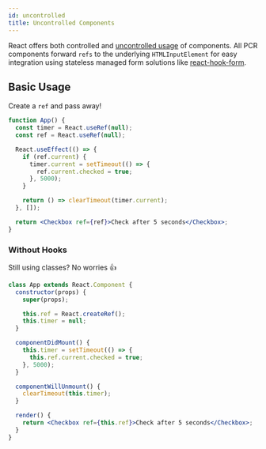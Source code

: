 ```yaml
---
id: uncontrolled
title: Uncontrolled Components
---
```


React offers both controlled and
[uncontrolled usage](https://reactjs.org/docs/uncontrolled-components.html) of
components. All PCR components forward `refs` to the underlying
`HTMLInputElement` for easy integration using stateless managed form solutions
like [react-hook-form](https://www.npmjs.com/package/react-hook-form).

## Basic Usage

Create a `ref` and pass away!

```jsx live
function App() {
  const timer = React.useRef(null);
  const ref = React.useRef(null);

  React.useEffect(() => {
    if (ref.current) {
      timer.current = setTimeout(() => {
        ref.current.checked = true;
      }, 5000);
    }

    return () => clearTimeout(timer.current);
  }, []);

  return <Checkbox ref={ref}>Check after 5 seconds</Checkbox>;
}
```

### Without Hooks

Still using classes? No worries :+1:

```jsx live
class App extends React.Component {
  constructor(props) {
    super(props);

    this.ref = React.createRef();
    this.timer = null;
  }

  componentDidMount() {
    this.timer = setTimeout(() => {
      this.ref.current.checked = true;
    }, 5000);
  }

  componentWillUnmount() {
    clearTimeout(this.timer);
  }

  render() {
    return <Checkbox ref={this.ref}>Check after 5 seconds</Checkbox>;
  }
}
```
